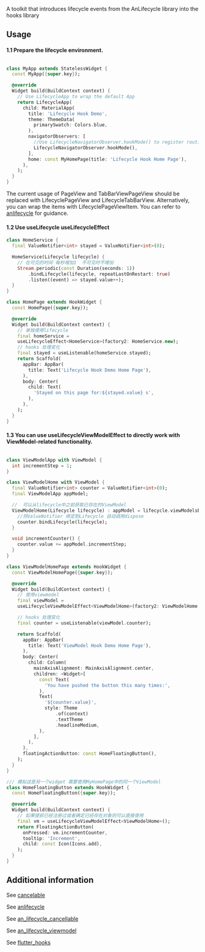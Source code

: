 A toolkit that introduces lifecycle events from the AnLifecycle library into the hooks library

## Usage

#### 1.1 Prepare the lifecycle environment.

```dart

class MyApp extends StatelessWidget {
  const MyApp({super.key});

  @override
  Widget build(BuildContext context) {
    // Use LifecycleApp to wrap the default App
    return LifecycleApp(
      child: MaterialApp(
        title: 'Lifecycle Hook Demo',
        theme: ThemeData(
          primarySwatch: Colors.blue,
        ),
        navigatorObservers: [
          //Use LifecycleNavigatorObserver.hookMode() to register routing event changes
          LifecycleNavigatorObserver.hookMode(),
        ],
        home: const MyHomePage(title: 'Lifecycle Hook Home Page'),
      ),
    );
  }
}
```

The current usage of PageView and TabBarViewPageView should be replaced with LifecyclePageView and
LifecycleTabBarView. Alternatively, you can wrap the items with LifecyclePageViewItem. You can refer
to [anlifecycle](https://pub.dev/packages/anlifecycle) for guidance.

#### 1.2 Use useLifecycle useLifecycleEffect

```dart
class HomeService {
  final ValueNotifier<int> stayed = ValueNotifier<int>(0);

  HomeService(Lifecycle lifecycle) {
    // 在可见的时间 每秒增加1  不可见时不增加
    Stream.periodic(const Duration(seconds: 1))
        .bindLifecycle(lifecycle, repeatLastOnRestart: true)
        .listen((event) => stayed.value++);
  }
}

class HomePage extends HookWidget {
  const HomePage({super.key});

  @override
  Widget build(BuildContext context) {
    // 单独使用lifecycle
    final homeService =
    useLifecycleEffect<HomeService>(factory2: HomeService.new);
    // hooks 处理变化
    final stayed = useListenable(homeService.stayed);
    return Scaffold(
      appBar: AppBar(
        title: Text('Lifecycle Hook Demo Home Page'),
      ),
      body: Center(
        child: Text(
          'Stayed on this page for:${stayed.value} s',
        ),
      ),
    );
  }
}
```

#### 1.3 You can use useLifecycleViewModelEffect to directly work with ViewModel-related functionality.

```dart 

class ViewModelApp with ViewModel {
  int incrementStep = 1;
}

class ViewModelHome with ViewModel {
  final ValueNotifier<int> counter = ValueNotifier<int>(0);
  final ViewModelApp appModel;

  //  可以从lifecycle中之前获取已存在的ViewModel
  ViewModelHome(Lifecycle lifecycle) : appModel = lifecycle.viewModelsByApp() {
    //将ValueNotifier 绑定到Lifecycle 自动调用dispose
    counter.bindLifecycle(lifecycle);
  }

  void incrementCounter() {
    counter.value += appModel.incrementStep;
  }
}

class ViewModelHomePage extends HookWidget {
  const ViewModelHomePage({super.key});

  @override
  Widget build(BuildContext context) {
    // 使用viewmodel
    final viewModel =
    useLifecycleViewModelEffect<ViewModelHome>(factory2: ViewModelHome.new);

    // hooks 处理变化
    final counter = useListenable(viewModel.counter);

    return Scaffold(
      appBar: AppBar(
        title: Text('ViewModel Hook Demo Home Page'),
      ),
      body: Center(
        child: Column(
          mainAxisAlignment: MainAxisAlignment.center,
          children: <Widget>[
            const Text(
              'You have pushed the button this many times:',
            ),
            Text(
              '${counter.value}',
              style: Theme
                  .of(context)
                  .textTheme
                  .headlineMedium,
            ),
          ],
        ),
      ),
      floatingActionButton: const HomeFloatingButton(),
    );
  }
}

/// 模拟这是另一个widget 需要使用MyHomePage中的同一个ViewModel
class HomeFloatingButton extends HookWidget {
  const HomeFloatingButton({super.key});

  @override
  Widget build(BuildContext context) {
    // 如果提前已经注册过或者确定已经存在对象则可以直接使用
    final vm = useLifecycleViewModelEffect<ViewModelHome>();
    return FloatingActionButton(
      onPressed: vm.incrementCounter,
      tooltip: 'Increment',
      child: const Icon(Icons.add),
    );
  }
}

```

## Additional information

See [cancelable](https://pub.dev/packages/cancellable)

See [anlifecycle](https://pub.dev/packages/anlifecycle)

See [an_lifecycle_cancellable](https://pub.dev/packages/an_lifecycle_cancellable)

See [an_lifecycle_viewmodel](https://pub.dev/packages/an_lifecycle_viewmodel)

See [flutter_hooks](https://pub.dev/packages/flutter_hooks)